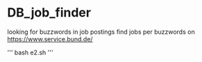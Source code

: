 # DB_job_finder
looking for buzzwords in job postings
find jobs per buzzwords on https://www.service.bund.de/

'''
bash e2.sh
'''
